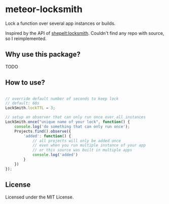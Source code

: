 # meteor-locksmith
Lock a function over several app instances or builds.

Inspired by the API of [shepelt:locksmith](http://fastosphere.meteor.com/shepelt%253Alocksmith?q=locks). Couldn't find any repo with source, so I reimplemented.

## Why use this package?
TODO

## How to use?
```javascript

// override default number of seconds to keep lock
// default: 60s
LockSmith.lockTTL = 3;

// setup an observer that can only run once over all instances
LockSmith.once("unique name of your lock", function() {
    console.log('do something that can only run once');
    Projects.find().observe({
        'added': function() {
            // all projects will only be added once
            // even when you run multiple instance of your app
            // or this source was built in multiple apps
            console.log('added')
        }
    })
});
```

## License
Licensed under the MIT License.
